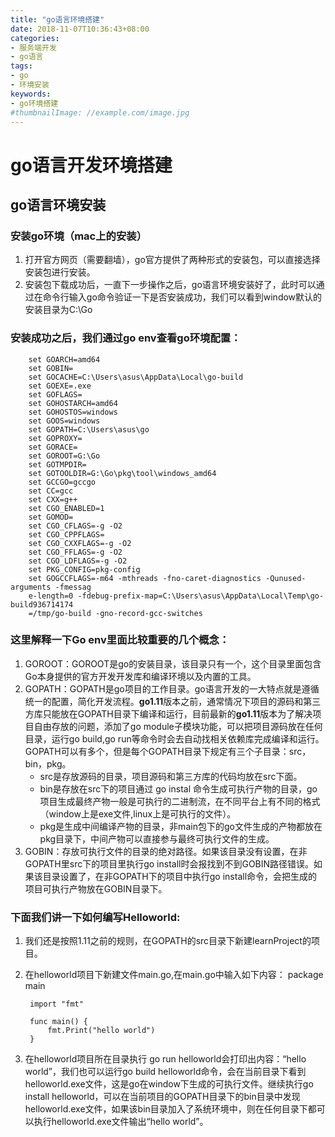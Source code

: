 ```yaml
---
title: "go语言环境搭建"
date: 2018-11-07T10:36:43+08:00
categories:
- 服务端开发
- go语言
tags:
- go
- 环境安装
keywords:
- go环境搭建
#thumbnailImage: //example.com/image.jpg
---
```


<!--more-->
# go语言开发环境搭建

## go语言环境安装
### 安装go环境（mac上的安装）
  1. 打开官方网页（需要翻墙），go官方提供了两种形式的安装包，可以直接选择安装包进行安装。
  2. 安装包下载成功后，一直下一步操作之后，go语言环境安装好了，此时可以通过在命令行输入go命令验证一下是否安装成功，我们可以看到window默认的安装目录为C:\Go
### 安装成功之后，我们通过go env查看go环境配置：
    	set GOARCH=amd64
    	set GOBIN=
    	set GOCACHE=C:\Users\asus\AppData\Local\go-build
    	set GOEXE=.exe
    	set GOFLAGS=
    	set GOHOSTARCH=amd64
    	set GOHOSTOS=windows
    	set GOOS=windows
    	set GOPATH=C:\Users\asus\go
    	set GOPROXY=
    	set GORACE=
    	set GOROOT=G:\Go
    	set GOTMPDIR=
    	set GOTOOLDIR=G:\Go\pkg\tool\windows_amd64
    	set GCCGO=gccgo
    	set CC=gcc
    	set CXX=g++
    	set CGO_ENABLED=1
    	set GOMOD=
    	set CGO_CFLAGS=-g -O2
    	set CGO_CPPFLAGS=
    	set CGO_CXXFLAGS=-g -O2
    	set CGO_FFLAGS=-g -O2
    	set CGO_LDFLAGS=-g -O2
    	set PKG_CONFIG=pkg-config
    	set GOGCCFLAGS=-m64 -mthreads -fno-caret-diagnostics -Qunused-arguments -fmessag
    	e-length=0 -fdebug-prefix-map=C:\Users\asus\AppData\Local\Temp\go-build936714174
    	=/tmp/go-build -gno-record-gcc-switches
### 这里解释一下Go env里面比较重要的几个概念：
1. GOROOT：GOROOT是go的安装目录，该目录只有一个，这个目录里面包含Go本身提供的官方开发开发库和编译环境以及内置的工具。
2. GOPATH：GOPATH是go项目的工作目录。go语言开发的一大特点就是遵循统一的配置，简化开发流程。**go1.11**版本之前，通常情况下项目的源码和第三方库只能放在GOPATH目录下编译和运行，目前最新的**go1.11**版本为了解决项目自由存放的问题，添加了go module子模块功能，可以把项目源码放在任何目录，运行go build,go run等命令时会去自动找相关依赖库完成编译和运行。GOPATH可以有多个，但是每个GOPATH目录下规定有三个子目录：src，bin，pkg。
	* src是存放源码的目录，项目源码和第三方库的代码均放在src下面。
	* bin是存放在src下的项目通过 go instal 命令生成可执行产物的目录，go项目生成最终产物一般是可执行的二进制流，在不同平台上有不同的格式（window上是exe文件,linux上是可执行的文件）。
	* pkg是生成中间编译产物的目录，非main包下的go文件生成的产物都放在pkg目录下，中间产物可以直接参与最终可执行文件的生成。
3. GOBIN：存放可执行文件的目录的绝对路径。如果该目录没有设置，在非GOPATH里src下的项目里执行go install时会报找到不到GOBIN路径错误。如果该目录设置了，在非GOPATH下的项目中执行go install命令，会把生成的项目可执行产物放在GOBIN目录下。

### 下面我们讲一下如何编写Helloworld:
1. 我们还是按照1.11之前的规则，在GOPATH的src目录下新建learnProject的项目。
2. 在helloworld项目下新建文件main.go,在main.go中输入如下内容：
	    package main
    	
    	import "fmt"
    	
    	func main() {
    		fmt.Print("hello world")
    	}
3. 在helloworld项目所在目录执行 go run helloworld会打印出内容：“hello world”，我们也可以运行go build helloworld命令，会在当前目录下看到helloworld.exe文件，这是go在window下生成的可执行文件。继续执行go install helloworld，可以在当前项目的GOPATH目录下的bin目录中发现helloworld.exe文件，如果该bin目录加入了系统环境中，则在任何目录下都可以执行helloworld.exe文件输出“hello world”。